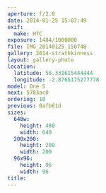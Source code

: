 ```yaml
---
aperture: f/2.0
date: 2014-01-25 15:07:49
exif:
  make: HTC
exposure: 1484/1000000
file: IMG_20140125_150748
gallery: 2014-strathkinness
layout: gallery-photo
location:
  latitude: 56.331615444444
  longitude: -2.8765175277778
model: One S
next: 5783ac0
ordering: 10
previous: 0afb61d
sizes:
  640w:
    height: 480
    width: 640
  200x200:
    height: 200
    width: 200
  96x96:
    height: 96
    width: 96
title: 
---
```


